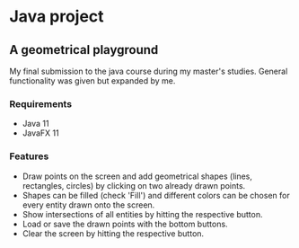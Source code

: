 # Java project
## A geometrical playground

My final submission to the java course during my master's studies. General functionality was given but expanded by me.

### Requirements

* Java 11
* JavaFX 11

### Features

* Draw points on the screen and add geometrical shapes (lines, rectangles, circles) by clicking on two already drawn points.
* Shapes can be filled (check 'Fill') and different colors can be chosen for every entity drawn onto the screen.
* Show intersections of all entities by hitting the respective button.
* Load or save the drawn points with the bottom buttons.
* Clear the screen by hitting the respective button.
